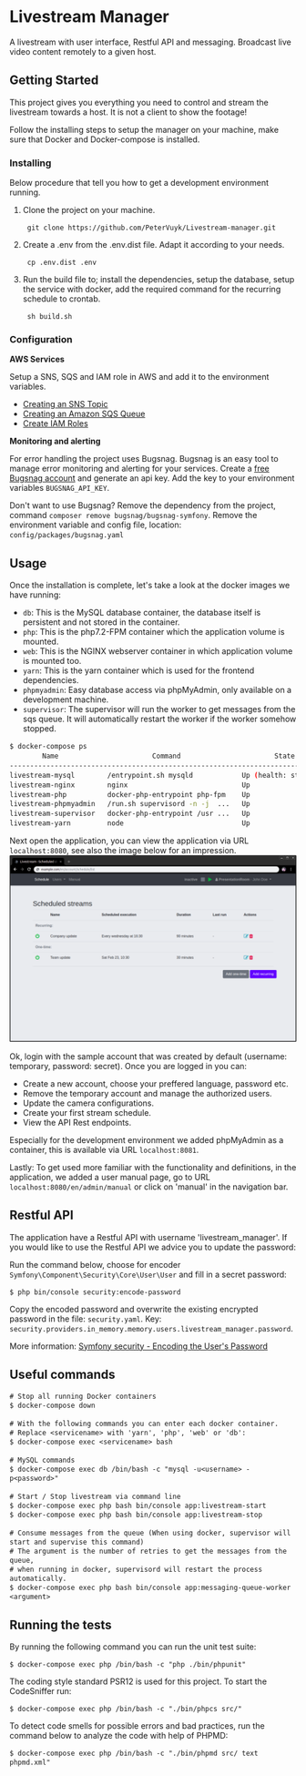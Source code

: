 # Livestream Manager

A livestream with user interface, Restful API and messaging. Broadcast live video content remotely to a given host.

## Getting Started

This project gives you everything you need to control and stream the livestream towards a host. It is not a client to show the footage!

Follow the installing steps to setup the manager on your machine, make sure that Docker and Docker-compose is installed.

### Installing

Below procedure that tell you how to get a development environment running.

1. Clone the project on your machine.

        git clone https://github.com/PeterVuyk/Livestream-manager.git

2. Create a .env from the .env.dist file. Adapt it according to your needs.

        cp .env.dist .env

3. Run the build file to; install the dependencies, setup the database, setup the service with docker, add the required command for the recurring schedule to crontab.

        sh build.sh

### Configuration

**AWS Services**

Setup a SNS, SQS and IAM role in AWS and add it to the environment variables.
- [Creating an SNS Topic](https://docs.aws.amazon.com/sns/latest/api/API_CreateTopic.html)
- [Creating an Amazon SQS Queue](https://docs.aws.amazon.com/AWSSimpleQueueService/latest/SQSDeveloperGuide/sqs-create-queue.html)
- [Create IAM Roles](https://docs.aws.amazon.com/IAM/latest/UserGuide/id_roles_create.html)

**Monitoring and alerting**

For error handling the project uses Bugsnag. Bugsnag is an easy tool to manage error monitoring and alerting for your services. Create a [free Bugsnag account](https://www.bugsnag.com/) and generate an api key. Add the key to your environment variables `BUGSNAG_API_KEY`.

Don't want to use Bugsnag? Remove the dependency from the project, command `composer remove bugsnag/bugsnag-symfony`. Remove the environment variable and config file, location: `config/packages/bugsnag.yaml`

## Usage

Once the installation is complete, let's take a look at the docker images we have running:

- `db`: This is the MySQL database container, the database itself is persistent and not stored in the container.
- `php`: This is the php7.2-FPM container which the application volume is mounted.
- `web`: This is the NGINX webserver container in which application volume is mounted too.
- `yarn`: This is the yarn container which is used for the frontend dependencies.
- `phpmyadmin`: Easy database access via phpMyAdmin, only available on a development machine.
- `supervisor`: The supervisor will run the worker to get messages from the sqs queue. It will automatically restart the worker if the worker somehow stopped. 

```bash
$ docker-compose ps
        Name                       Command                       State                         Ports              
------------------------------------------------------------------------------------------------------------------
livestream-mysql        /entrypoint.sh mysqld            Up (health: starting)   0.0.0.0:3306->3306/tcp, 33060/tcp
livestream-nginx        nginx                            Up                      443/tcp, 0.0.0.0:8080->80/tcp    
livestream-php          docker-php-entrypoint php-fpm    Up                      0.0.0.0:9000->9000/tcp           
livestream-phpmyadmin   /run.sh supervisord -n -j  ...   Up                      0.0.0.0:8081->80/tcp, 9000/tcp   
livestream-supervisor   docker-php-entrypoint /usr ...   Up                      9000/tcp                         
livestream-yarn         node                             Up                                                       
```

Next open the application, you can view the application via URL `localhost:8080`, see also the image below for an impression.
![alt text](https://github.com/PeterVuyk/Livestream-manager/blob/master/assets/images/example.png)

Ok, login with the sample account that was created by default (username: temporary, password: secret). Once you are logged in you can:

- Create a new account, choose your preffered language, password etc.
- Remove the temporary account and manage the authorized users.
- Update the camera configurations.
- Create your first stream schedule.
- View the API Rest endpoints.

Especially for the development environment we added phpMyAdmin as a container, this is available via URL `localhost:8081`.

Lastly: To get used more familiar with the functionality and definitions, in the application, we added a user manual page, go to URL `localhost:8080/en/admin/manual` or click on 'manual' in the navigation bar. 

## Restful API

The application have a Restful API with username 'livestream_manager'. If you would like to use the Restful API we advice you to update the password:

Run the command below, choose for encoder `Symfony\Component\Security\Core\User\User` and fill in a secret password:

    $ php bin/console security:encode-password

Copy the encoded password and overwrite the existing encrypted password in the file: `security.yaml`. Key: `security.providers.in_memory.memory.users.livestream_manager.password`.

More information: [Symfony security - Encoding the User's Password](https://symfony.com/doc/4.0/security.html#b-configuring-how-users-are-loaded)

## Useful commands

    # Stop all running Docker containers
    $ docker-compose down
    
    # With the following commands you can enter each docker container.
    # Replace <servicename> with 'yarn', 'php', 'web' or 'db':
    $ docker-compose exec <servicename> bash
    
    # MySQL commands
    $ docker-compose exec db /bin/bash -c "mysql -u<username> -p<password>"
    
    # Start / Stop livestream via command line
    $ docker-compose exec php bash bin/console app:livestream-start
    $ docker-compose exec php bash bin/console app:livestream-stop
    
    # Consume messages from the queue (When using docker, supervisor will start and supervise this command)
    # The argument is the number of retries to get the messages from the queue, 
    # when running in docker, supervisord will restart the process automatically.
    $ docker-compose exec php bash bin/console app:messaging-queue-worker <argument>

## Running the tests

By running the following command you can run the unit test suite:

    $ docker-compose exec php /bin/bash -c "php ./bin/phpunit"

The coding style standard PSR12 is used for this project. To start the CodeSniffer run:

    $ docker-compose exec php /bin/bash -c "./bin/phpcs src/"

To detect code smells for possible errors and bad practices, run the command below to analyze the code with help of PHPMD:

    $ docker-compose exec php /bin/bash -c "./bin/phpmd src/ text phpmd.xml"